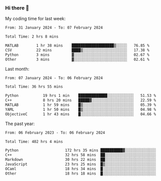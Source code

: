 ### Hi there 👋

My coding time for last week:

<!--START_SECTION:week-->

```txt
From: 31 January 2024 - To: 07 February 2024

Total Time: 2 hrs 8 mins

MATLAB        1 hr 38 mins    ███████████████████▒░░░░░   76.85 %
CSV           22 mins         ████▒░░░░░░░░░░░░░░░░░░░░   17.38 %
Python        3 mins          ▓░░░░░░░░░░░░░░░░░░░░░░░░   02.67 %
Other         3 mins          ▓░░░░░░░░░░░░░░░░░░░░░░░░   02.61 %
```

<!--END_SECTION:week-->

Last month:

<!--START_SECTION:month-->

```txt
From: 07 January 2024 - To: 06 February 2024

Total Time: 36 hrs 55 mins

Python           19 hrs 1 min    █████████████░░░░░░░░░░░░   51.53 %
C++              8 hrs 20 mins   █████▓░░░░░░░░░░░░░░░░░░░   22.59 %
MATLAB           1 hr 59 mins    █▒░░░░░░░░░░░░░░░░░░░░░░░   05.39 %
YAML             1 hr 50 mins    █▒░░░░░░░░░░░░░░░░░░░░░░░   04.98 %
ObjectiveC       1 hr 43 mins    █░░░░░░░░░░░░░░░░░░░░░░░░   04.66 %
```

<!--END_SECTION:month-->

The past year:

<!--START_SECTION:year-->

```txt
From: 06 February 2023 - To: 06 February 2024

Total Time: 402 hrs 4 mins

Python                     172 hrs 35 mins ██████████▓░░░░░░░░░░░░░░   42.93 %
C++                        32 hrs 58 mins  ██░░░░░░░░░░░░░░░░░░░░░░░   08.20 %
Markdown                   30 hrs 22 mins  ██░░░░░░░░░░░░░░░░░░░░░░░   07.55 %
JavaScript                 23 hrs 25 mins  █▒░░░░░░░░░░░░░░░░░░░░░░░   05.83 %
OCaml                      18 hrs 34 mins  █░░░░░░░░░░░░░░░░░░░░░░░░   04.62 %
Other                      18 hrs 18 mins  █░░░░░░░░░░░░░░░░░░░░░░░░   04.56 %
```

<!--END_SECTION:year-->

